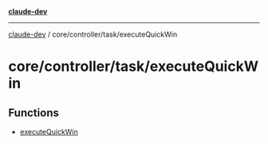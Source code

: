 [**claude-dev**](../../../../README.md)

***

[claude-dev](../../../../README.md) / core/controller/task/executeQuickWin

# core/controller/task/executeQuickWin

## Functions

- [executeQuickWin](functions/executeQuickWin.md)
